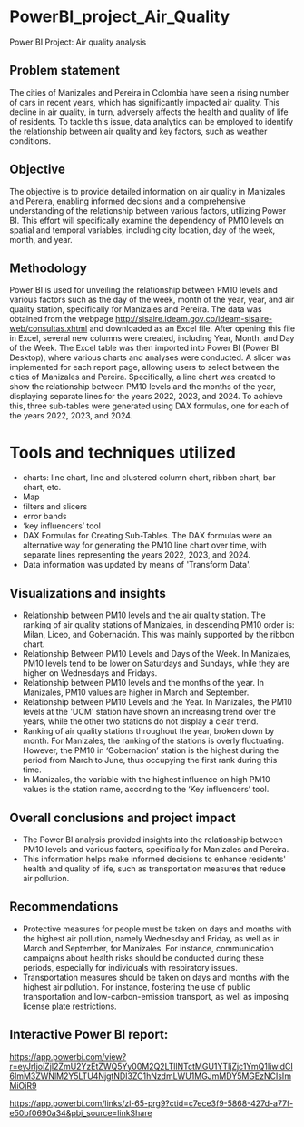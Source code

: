 # PowerBI_project_Air_Quality
Power BI Project: Air quality analysis

## **Problem statement**

The cities of Manizales and Pereira in Colombia have seen a rising number of cars in recent years, which has significantly impacted air quality. This decline in air quality, in turn, adversely affects the health and quality of life of residents. To tackle this issue, data analytics can be employed to identify the relationship between air quality and key factors, such as weather conditions. 

## **Objective**

The objective is to provide detailed information on air quality in Manizales and Pereira, enabling informed decisions and a comprehensive understanding of the relationship between various factors, utilizing Power BI. This effort will specifically examine the dependency of PM10 levels on spatial and temporal variables, including city location, day of the week, month, and year.


## **Methodology**

Power BI is used for unveiling the relationship between PM10 levels and various factors such as the day of the week, month of the year, year, and air quality station, specifically for Manizales and Pereira. The data was obtained from the webpage http://sisaire.ideam.gov.co/ideam-sisaire-web/consultas.xhtml and downloaded as an Excel file. After opening this file in Excel, several new columns were created, including Year, Month, and Day of the Week. The Excel table was then imported into Power BI (Power BI Desktop), where various charts and analyses were conducted. A slicer was implemented for each report page, allowing users to select between the cities of Manizales and Pereira.
Specifically, a line chart was created to show the relationship between PM10 levels and the months of the year, displaying separate lines for the years 2022, 2023, and 2024. To achieve this, three sub-tables were generated using DAX formulas, one for each of the years 2022, 2023, and 2024.

# **Tools and techniques utilized**

- charts: line chart, line and clustered column chart, ribbon chart, bar chart, etc.
- Map
- filters and slicers
- error bands
- ‘key influencers’ tool
- DAX Formulas for Creating Sub-Tables. The DAX formulas were an alternative way for generating the PM10 line chart over time, with separate lines representing the years 2022, 2023, and 2024.
- Data information was updated by means of 'Transform Data'. 

## **Visualizations and insights**

* Relationship between PM10 levels and the air quality station. The ranking of air quality stations of Manizales, in descending PM10 order is: Milan, Liceo, and Gobernación. This was mainly supported by the ribbon chart.
* Relationship Between PM10 Levels and Days of the Week. In Manizales, PM10 levels tend to be lower on Saturdays and Sundays, while they are higher on Wednesdays and Fridays. 
* Relationship between PM10 levels and the months of the year. In Manizales, PM10 values are higher in March and September.
* Relationship between PM10 Levels and the Year. In Manizales, the PM10 levels at the 'UCM' station have shown an increasing trend over the years, while the other two stations do not display a clear trend. 
* Ranking of air quality stations throughout the year, broken down by month. For Manizales, the ranking of the stations is overly fluctuating. However, the PM10 in ‘Gobernacion’ station is the highest during the period from March to June, thus occupying the first rank during this time.   
* In Manizales, the variable with the highest influence on high PM10 values is the station name, according to the ‘Key influencers’ tool.


## **Overall conclusions and project impact**
* The Power BI analysis provided insights into the relationship between PM10 levels and various factors, specifically for Manizales and Pereira. 
* This information helps make informed decisions to enhance residents' health and quality of life, such as transportation measures that reduce air pollution.

## **Recommendations**

* Protective measures for people must be taken on days and months with the highest air pollution, namely Wednesday and Friday, as well as in March and September, for Manizales. For instance, communication campaigns about health risks should be conducted during these periods, especially for individuals with respiratory issues.
* Transportation measures should be taken on days and months with the highest air pollution. For instance, fostering the use of public transportation and low-carbon-emission transport, as well as imposing license plate restrictions.


##  Interactive Power BI report:
https://app.powerbi.com/view?r=eyJrIjoiZjI2ZmU2YzEtZWQ5Yy00M2Q2LTllNTctMGU1YTljZjc1YmQ1IiwidCI6ImM3ZWNlM2Y5LTU4NjgtNDI3ZC1hNzdmLWU1MGJmMDY5MGEzNCIsImMiOjR9

https://app.powerbi.com/links/zl-65-prg9?ctid=c7ece3f9-5868-427d-a77f-e50bf0690a34&pbi_source=linkShare

